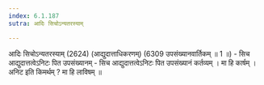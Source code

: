 ```yaml
---
index: 6.1.187
sutra: आदिः सिचोऽन्यतरस्याम्

---
```

आदिः सिचोऽन्यतरस्याम् (2624) (आद्युदात्ताधिकरणम्) (6309 उपसंख्यानवार्तिकम् ॥ 1 ॥) - सिच आद्युदात्तत्वेऽनिटः पित उपसंख्यानम् - सिच आद्युदात्तत्वेऽनिटः पित उपसंख्यानं कर्तव्यम् । मा हि कार्षम् । अनिट इति किमर्थम् ? मा हि लाविषम् ॥